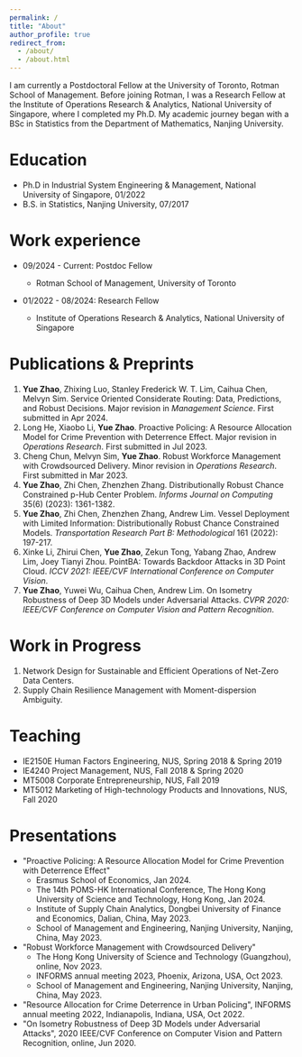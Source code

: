 ```yaml
---
permalink: /
title: "About"
author_profile: true
redirect_from: 
  - /about/
  - /about.html
---
```


I am currently a Postdoctoral Fellow at the University of Toronto, Rotman School of Management. Before joining Rotman, I was a Research Fellow at the Institute of Operations Research & Analytics, National University of Singapore, where I completed my Ph.D. My academic journey began with a BSc in Statistics from the Department of Mathematics, Nanjing University.



Education
======
* Ph.D in Industrial System Engineering & Management, National University of Singapore, 01/2022
* B.S. in Statistics, Nanjing University, 07/2017

Work experience
======
* 09/2024 - Current: Postdoc Fellow
  * Rotman School of Management, University of Toronto

* 01/2022 - 08/2024: Research Fellow
  * Institute of Operations Research & Analytics, National University of Singapore

Publications & Preprints
======
1. **Yue Zhao**, Zhixing Luo, Stanley Frederick W. T. Lim, Caihua Chen, Melvyn Sim. Service Oriented Considerate Routing: Data, Predictions, and Robust Decisions. Major revision in *Management Science*. First submitted in Apr 2024.
2. Long He, Xiaobo Li, **Yue Zhao**. Proactive Policing: A Resource Allocation Model for Crime Prevention with Deterrence Effect. Major revision in *Operations Research*. First submitted in Jul 2023. 
3. Cheng Chun, Melvyn Sim, **Yue Zhao**. Robust Workforce Management with Crowdsourced Delivery. Minor revision in *Operations Research*. First submitted in Mar 2023. 
4. **Yue Zhao**, Zhi Chen, Zhenzhen Zhang. Distributionally Robust Chance Constrained p-Hub Center Problem. *Informs Journal on Computing* 35(6) (2023): 1361-1382.
5. **Yue Zhao**, Zhi Chen, Zhenzhen Zhang, Andrew Lim. Vessel Deployment with Limited Information: Distributionally Robust Chance Constrained Models. *Transportation Research Part B: Methodological* 161 (2022): 197-217.
6. Xinke Li, Zhirui Chen, **Yue Zhao**, Zekun Tong, Yabang Zhao, Andrew Lim, Joey Tianyi Zhou. PointBA: Towards Backdoor Attacks in 3D Point Cloud. *ICCV 2021: IEEE/CVF International Conference on Computer Vision*.
7. **Yue Zhao**, Yuwei Wu, Caihua Chen, Andrew Lim. On Isometry Robustness of Deep 3D Models under Adversarial Attacks. *CVPR 2020: IEEE/CVF Conference on Computer Vision and Pattern Recognition*.

Work in Progress
======
1. Network Design for Sustainable and Efficient Operations of Net-Zero Data Centers.
2. Supply Chain Resilience Management with Moment-dispersion Ambiguity.

Teaching
======
* IE2150E Human Factors Engineering, NUS, Spring 2018 & Spring 2019
* IE4240 Project Management, NUS, Fall 2018 & Spring 2020
* MT5008 Corporate Entrepreneurship, NUS, Fall 2019
* MT5012 Marketing of High-technology Products and Innovations, NUS, Fall 2020

Presentations
======
* "Proactive Policing: A Resource Allocation Model for Crime Prevention with Deterrence Effect"
  * Erasmus School of Economics, Jan 2024.
  * The 14th POMS-HK International Conference, The Hong Kong University of Science and Technology,
  Hong Kong, Jan 2024.
  * Institute of Supply Chain Analytics, Dongbei University of Finance and Economics, Dalian, China, May 2023.
  * School of Management and Engineering, Nanjing University, Nanjing, China, May 2023.
* "Robust Workforce Management with Crowdsourced Delivery"
  * The Hong Kong University of Science and Technology (Guangzhou), online, Nov 2023.
  * INFORMS annual meeting 2023, Phoenix, Arizona, USA, Oct 2023.
  * School of Management and Engineering, Nanjing University, Nanjing, China, May 2023.
* "Resource Allocation for Crime Deterrence in Urban Policing", INFORMS annual meeting 2022, Indianapolis, Indiana, USA, Oct 2022.
* "On Isometry Robustness of Deep 3D Models under Adversarial Attacks", 2020 IEEE/CVF Conference on Computer Vision and Pattern Recognition, online, Jun 2020.
